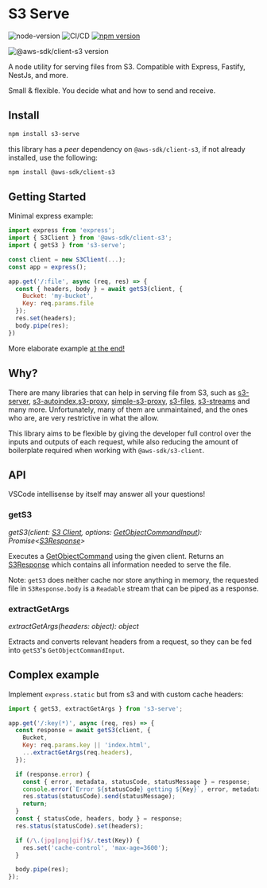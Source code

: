 # S3 Serve

![node-version](https://img.shields.io/node/v/s3-serve?style=plastic) ![CI/CD](https://github.com/AbdBarho/s3-serve/actions/workflows/node.js.yml/badge.svg)
[![npm version](https://badge.fury.io/js/s3-serve.svg)](https://badge.fury.io/js/s3-serve)

![@aws-sdk/client-s3 version](https://img.shields.io/npm/dependency-version/s3-serve/peer/@aws-sdk/client-s3?style=plastic)


A node utility for serving files from S3. Compatible with Express, Fastify, NestJs, and more.

Small & flexible. You decide what and how to send and receive.

## Install
```bash
npm install s3-serve
```
this library has a *peer* dependency on `@aws-sdk/client-s3`, if not already installed, use the following:
```bash
npm install @aws-sdk/client-s3
```

## Getting Started

Minimal express example:
```js
import express from 'express';
import { S3Client } from '@aws-sdk/client-s3';
import { getS3 } from 's3-serve';

const client = new S3Client(...);
const app = express();

app.get('/:file', async (req, res) => {
  const { headers, body } = await getS3(client, {
    Bucket: 'my-bucket',
    Key: req.params.file
  });
  res.set(headers);
  body.pipe(res);
})
```

More elaborate example [at the end!](#complex-example)

## Why?

There are many libraries that can help in serving file from S3, such as [s3-server](https://www.npmjs.com/package/s3-server), [s3-autoindex](https://www.npmjs.com/package/s3-autoindex),[s3-proxy](https://www.npmjs.com/package/s3-proxy), [simple-s3-proxy](https://www.npmjs.com/package/simple-s3-proxy), [s3-files](https://www.npmjs.com/package/s3-files), [s3-streams](https://www.npmjs.com/package/s3-streams) and many more.
Unfortunately, many of them are unmaintained, and the ones who are, are very restrictive in what the allow.

This library aims to be flexible by giving the developer full control over the inputs and outputs of each request, while also reducing the amount of boilerplate required when working with `@aws-sdk/s3-client`.



## API

VSCode intellisense by itself may answer all your questions!

### **getS3**

_getS3(client: [S3 Client](https://docs.aws.amazon.com/AWSJavaScriptSDK/v3/latest/clients/client-s3/classes/s3client.html), options: [GetObjectCommandInput](https://docs.aws.amazon.com/AWSJavaScriptSDK/v3/latest/clients/client-s3/interfaces/getobjectcommandinput.html)): Promise\<[S3Response](./src/lib/S3Response.ts)>_

Executes a [GetObjectCommand](https://docs.aws.amazon.com/AWSJavaScriptSDK/v3/latest/clients/client-s3/classes/getobjectcommand.html) using the given client. Returns an [S3Response](./src/lib/S3Response.ts) which contains all information needed to serve the file.

Note: `getS3` does neither cache nor store anything in memory, the requested file in `S3Response.body` is a `Readable` stream that can be piped as a response.

### **extractGetArgs**
_extractGetArgs(headers: object): object_

Extracts and converts relevant headers from a request, so they can be fed into `getS3`'s `GetObjectCommandInput`.




## Complex example

Implement `express.static` but from s3 and with custom cache headers:

```js
import { getS3, extractGetArgs } from 's3-serve';

app.get('/:key(*)', async (req, res) => {
  const response = await getS3(client, {
    Bucket,
    Key: req.params.key || 'index.html',
    ...extractGetArgs(req.headers),
  });

  if (response.error) {
    const { error, metadata, statusCode, statusMessage } = response;
    console.error(`Error ${statusCode} getting ${Key}`, error, metadata);
    res.status(statusCode).send(statusMessage);
    return;
  }
  const { statusCode, headers, body } = response;
  res.status(statusCode).set(headers);

  if (/\.(jpg|png|gif)$/.test(Key)) {
    res.set('cache-control', 'max-age=3600');
  }

  body.pipe(res);
});
```
